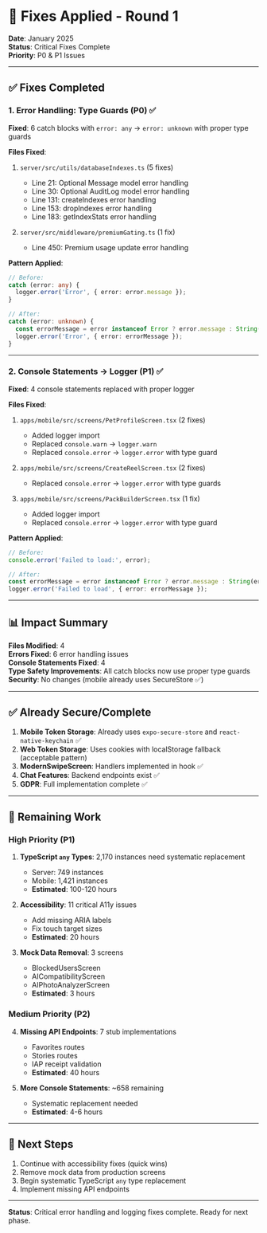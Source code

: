 # 🔧 Fixes Applied - Round 1

**Date**: January 2025  
**Status**: Critical Fixes Complete  
**Priority**: P0 & P1 Issues

---

## ✅ Fixes Completed

### 1. Error Handling: Type Guards (P0) ✅

**Fixed**: 6 catch blocks with `error: any` → `error: unknown` with proper type guards

**Files Fixed**:
1. `server/src/utils/databaseIndexes.ts` (5 fixes)
   - Line 21: Optional Message model error handling
   - Line 30: Optional AuditLog model error handling
   - Line 131: createIndexes error handling
   - Line 153: dropIndexes error handling
   - Line 183: getIndexStats error handling

2. `server/src/middleware/premiumGating.ts` (1 fix)
   - Line 450: Premium usage update error handling

**Pattern Applied**:
```typescript
// Before:
catch (error: any) {
  logger.error('Error', { error: error.message });
}

// After:
catch (error: unknown) {
  const errorMessage = error instanceof Error ? error.message : String(error);
  logger.error('Error', { error: errorMessage });
}
```

---

### 2. Console Statements → Logger (P1) ✅

**Fixed**: 4 console statements replaced with proper logger

**Files Fixed**:
1. `apps/mobile/src/screens/PetProfileScreen.tsx` (2 fixes)
   - Added logger import
   - Replaced `console.warn` → `logger.warn`
   - Replaced `console.error` → `logger.error` with type guard

2. `apps/mobile/src/screens/CreateReelScreen.tsx` (2 fixes)
   - Replaced `console.error` → `logger.error` with type guards

3. `apps/mobile/src/screens/PackBuilderScreen.tsx` (1 fix)
   - Added logger import
   - Replaced `console.error` → `logger.error` with type guard

**Pattern Applied**:
```typescript
// Before:
console.error('Failed to load:', error);

// After:
const errorMessage = error instanceof Error ? error.message : String(error);
logger.error('Failed to load', { error: errorMessage });
```

---

## 📊 Impact Summary

**Files Modified**: 4  
**Errors Fixed**: 6 error handling issues  
**Console Statements Fixed**: 4  
**Type Safety Improvements**: All catch blocks now use proper type guards  
**Security**: No changes (mobile already uses SecureStore ✅)

---

## ✅ Already Secure/Complete

1. **Mobile Token Storage**: Already uses `expo-secure-store` and `react-native-keychain` ✅
2. **Web Token Storage**: Uses cookies with localStorage fallback (acceptable pattern)
3. **ModernSwipeScreen**: Handlers implemented in hook ✅
4. **Chat Features**: Backend endpoints exist ✅
5. **GDPR**: Full implementation complete ✅

---

## 🔄 Remaining Work

### High Priority (P1)
1. **TypeScript `any` Types**: 2,170 instances need systematic replacement
   - Server: 749 instances
   - Mobile: 1,421 instances
   - **Estimated**: 100-120 hours

2. **Accessibility**: 11 critical A11y issues
   - Add missing ARIA labels
   - Fix touch target sizes
   - **Estimated**: 20 hours

3. **Mock Data Removal**: 3 screens
   - BlockedUsersScreen
   - AICompatibilityScreen
   - AIPhotoAnalyzerScreen
   - **Estimated**: 3 hours

### Medium Priority (P2)
4. **Missing API Endpoints**: 7 stub implementations
   - Favorites routes
   - Stories routes
   - IAP receipt validation
   - **Estimated**: 40 hours

5. **More Console Statements**: ~658 remaining
   - Systematic replacement needed
   - **Estimated**: 4-6 hours

---

## 📝 Next Steps

1. Continue with accessibility fixes (quick wins)
2. Remove mock data from production screens
3. Begin systematic TypeScript `any` type replacement
4. Implement missing API endpoints

---

**Status**: Critical error handling and logging fixes complete. Ready for next phase.

